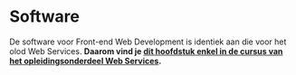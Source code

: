 # Software

De software voor Front-end Web Development is identiek aan die voor het olod Web Services. **Daarom vind je [dit hoofdstuk enkel in de cursus van het opleidingsonderdeel Web Services](https://hogent-web.github.io/webservices-cursus/#/./0-intro/software).**
